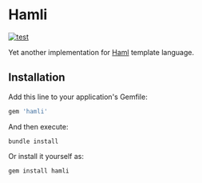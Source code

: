# Hamli

[![test](https://github.com/r7kamura/hamli/actions/workflows/test.yml/badge.svg)](https://github.com/r7kamura/hamli/actions/workflows/test.yml)

Yet another implementation for [Haml](https://github.com/haml/haml) template language.

## Installation

Add this line to your application's Gemfile:

```ruby
gem 'hamli'
```

And then execute:

```
bundle install
```

Or install it yourself as:

```
gem install hamli
```
